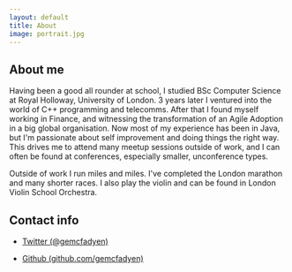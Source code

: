 ```yaml
---
layout: default
title: About
image: portrait.jpg
---
```


##  About me
Having been a good all rounder at school, I studied BSc Computer Science at Royal Holloway, University of London. 3 years later I ventured into the world of C++ programming and telecomms. After that I found myself working in Finance, and witnessing the transformation of an Agile Adoption in a big global organisation. Now most of my experience has been in Java, but I'm passionate about self improvement and doing things the right way. This drives me to attend many meetup sessions outside of work, and I can often be found at conferences, especially smaller, unconference types.

Outside of work I run miles and miles. I've completed the London marathon and many shorter races. I also play the violin and can be found in London Violin School Orchestra.


## Contact info

- [Twitter (@gemcfadyen)](https://www.twitter.com/gemcfadyen)

- [Github (github.com/gemcfadyen)](https://www.github.com/gemcfadyen)